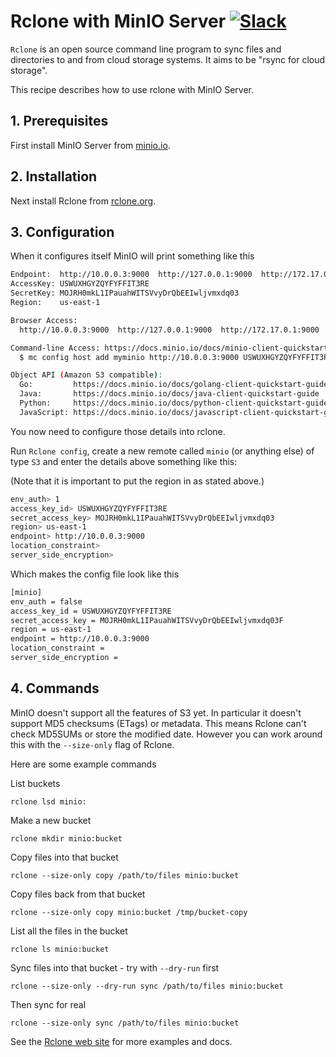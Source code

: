 # Rclone with MinIO Server [![Slack](https://slack.minio.io/slack?type=svg)](https://slack.minio.io)

`Rclone` is an open source command line program to sync files and
directories to and from cloud storage systems.  It aims to be "rsync
for cloud storage".

This recipe describes how to use rclone with MinIO Server.

## 1. Prerequisites

First install MinIO Server from [minio.io](https://minio.io/).

## 2. Installation

Next install Rclone from [rclone.org](http://rclone.org).

## 3. Configuration

When it configures itself MinIO will print something like this

```sh
Endpoint:  http://10.0.0.3:9000  http://127.0.0.1:9000  http://172.17.0.1:9000
AccessKey: USWUXHGYZQYFYFFIT3RE
SecretKey: MOJRH0mkL1IPauahWITSVvyDrQbEEIwljvmxdq03
Region:    us-east-1

Browser Access:
  http://10.0.0.3:9000  http://127.0.0.1:9000  http://172.17.0.1:9000

Command-line Access: https://docs.minio.io/docs/minio-client-quickstart-guide
  $ mc config host add myminio http://10.0.0.3:9000 USWUXHGYZQYFYFFIT3RE MOJRH0mkL1IPauahWITSVvyDrQbEEIwljvmxdq03

Object API (Amazon S3 compatible):
  Go:         https://docs.minio.io/docs/golang-client-quickstart-guide
  Java:       https://docs.minio.io/docs/java-client-quickstart-guide
  Python:     https://docs.minio.io/docs/python-client-quickstart-guide
  JavaScript: https://docs.minio.io/docs/javascript-client-quickstart-guide
```

You now need to configure those details into rclone.

Run `Rclone config`, create a new remote called `minio` (or anything
else) of type `S3` and enter the details above something like this:

(Note that it is important to put the region in as stated above.)

```sh
env_auth> 1
access_key_id> USWUXHGYZQYFYFFIT3RE
secret_access_key> MOJRH0mkL1IPauahWITSVvyDrQbEEIwljvmxdq03  
region> us-east-1
endpoint> http://10.0.0.3:9000
location_constraint>
server_side_encryption>
```

Which makes the config file look like this

```sh
[minio]
env_auth = false
access_key_id = USWUXHGYZQYFYFFIT3RE
secret_access_key = MOJRH0mkL1IPauahWITSVvyDrQbEEIwljvmxdq03F
region = us-east-1
endpoint = http://10.0.0.3:9000
location_constraint =
server_side_encryption =
```

## 4. Commands

MinIO doesn't support all the features of S3 yet.  In particular it
doesn't support MD5 checksums (ETags) or metadata.  This means Rclone
can't check MD5SUMs or store the modified date.  However you can work
around this with the `--size-only` flag of Rclone.

Here are some example commands

List buckets

    rclone lsd minio:

Make a new bucket

    rclone mkdir minio:bucket

Copy files into that bucket

    rclone --size-only copy /path/to/files minio:bucket

Copy files back from that bucket

    rclone --size-only copy minio:bucket /tmp/bucket-copy

List all the files in the bucket

    rclone ls minio:bucket

Sync files into that bucket - try with `--dry-run` first

    rclone --size-only --dry-run sync /path/to/files minio:bucket

Then sync for real

    rclone --size-only sync /path/to/files minio:bucket

See the [Rclone web site](http://rclone.org) for more examples and docs.
